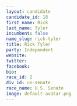```yaml
---
layout: candidate
candidate_id: 18
first_name: Rick
last_name: Tyler
incumbent: false
name_slug: rick-tyler
title: Rick Tyler
party: Independent
website: 
twitter: 
facebook: 
bio: 
race_id: 2
div_id: us-senate
race_name: U.S. Senate
image: default-avatar.png
---
```

